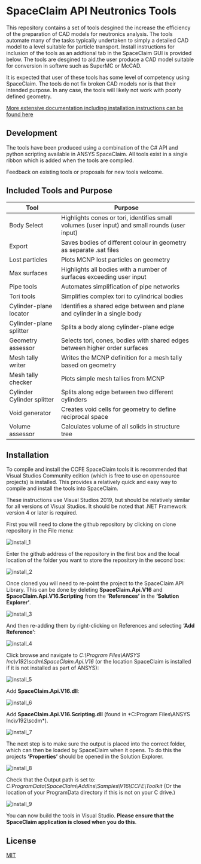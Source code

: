 # SpaceClaim API Neutronics Tools

This repository contains a set of tools desgined the increase the efficiency of the preparation of CAD models for neutronics analysis. The tools
automate many of the tasks typically undertaken to simply a detailed CAD model to a level suitable for particle transport. Install instructions 
for inclusion of the tools as an addtional tab in the SpaceClaim GUI is provided below. The tools are desgined to aid.the user produce a CAD
model suitable for conversion in softwre such as SuperMC or McCAD.

It is expected that user of these tools has some level of competency using SpaceClaim. The tools do not fix broken CAD models nor is that their 
intended purpose. In any case, the tools will likely not work with poorly defined geometry. 

[More extensive documentation including installation instructions can be found here](docs)

## Development

The tools have been produced using a combination of the C# API and python scripting available in ANSYS SpaceClaim. All tools exist in a single ribbon which is added when the tools are compiled. 

Feedback on existing tools or proposals for new tools welcome.

## Included Tools and Purpose

| Tool | Purpose |
| ------ | ------ |
| Body Select | Highlights cones or tori, identifies small volumes (user input) and small rounds (user input) |
| Export | Saves bodies of different colour in geometry as separate .sat files |
| Lost particles | Plots MCNP lost particles on geometry|
| Max surfaces | Highlights all bodies with a number of surfaces exceeding user input |
| Pipe tools | Automates simplification of pipe networks  |
| Tori tools | Simplifies complex tori to cylindrical bodies |
| Cylinder-plane locator | Identifies a shared edge between and plane and cylinder in a single body |
| Cylinder-plane splitter | Splits a body along cylinder-plane edge |
| Geometry assessor | Selects tori, cones, bodies with shared edges between higher order surfaces |
| Mesh tally writer | Writes the MCNP definition for a mesh tally based on geometry |
| Mesh tally checker | Plots simple mesh tallies from MCNP |
| Cylinder Cylinder splitter | Splits along edge between two different cylinders |
| Void generator | Creates void cells for geometry to define reciprocal space |
| Volume assessor | Calculates volume of all solids in structure tree |

## Installation

To compile and install the CCFE SpaceClaim tools it is recommended that Visual Studios Community edition (which is free to use on opensource projects) is installed. This provides a relatively quick and easy way to compile and install the tools into SpaceClaim.

These instructions use Visual Studios 2019, but should be relatively similar for all versions of Visual Studios. It should be noted that .NET Framework version 4 or later is required.

First you will need to clone the github repository by clicking on clone repository in the File menu:

![install_1](https://user-images.githubusercontent.com/40658938/104763547-f80b5780-575d-11eb-8cef-fe3f8b0d444d.png)

Enter the github address of the repository in the first box and the local location of the folder you want to store the repository in the second box: 

![install_2](https://user-images.githubusercontent.com/40658938/104892446-1ba2ed80-596a-11eb-8812-73d32f987af5.png)

Once cloned you will need to re-point the project to the SpaceClaim API Library. This can be done by deleting **SpaceClaim.Api.V16** and **SpaceClaim.Api.V16.Scripting** from the **‘References’** in the **‘Solution Explorer’**.

![install_3](https://user-images.githubusercontent.com/40658938/104892455-1e9dde00-596a-11eb-8980-8d2d70dd811a.png)

And then re-adding them by right-clicking on References and selecting **‘Add Reference’**:

![install_4](https://user-images.githubusercontent.com/40658938/104892467-2198ce80-596a-11eb-924b-188c73db64e9.png)

Click browse and navigate to *C:\Program Files\ANSYS Inc\v192\scdm\SpaceClaim.Api.V16*  (or the location SpaceClaim is installed if it is not installed as part of ANSYS):

![install_5](https://user-images.githubusercontent.com/40658938/104892474-23fb2880-596a-11eb-9c49-5e07a9888bce.png)

Add **SpaceClaim.Api.V16.dll**:

![install_6](https://user-images.githubusercontent.com/40658938/104892486-28274600-596a-11eb-94ea-00aab57643fb.png)

Add **SpaceClaim.Api.V16.Scripting.dll** (found in *C:Program Files\ANSYS Inc\v192\scdm\*).

![install_7](https://user-images.githubusercontent.com/40658938/104892505-2c536380-596a-11eb-923e-643ce6f5fea1.png)

The next step is to make sure the output is placed into the correct folder, which can then be loaded by SpaceClaim when it opens. To do this the projects **‘Properties’** should be opened in the Solution Explorer. 

![install_8](https://user-images.githubusercontent.com/40658938/104892516-2f4e5400-596a-11eb-870a-dafe35f9ab76.png)

Check that the Output path is set to:
*C:ProgramData\SpaceClaim\AddIns\Samples\V16\CCFE\Toolkit* (Or the location of your ProgramData directory if this is not on your C drive.)

![install_9](https://user-images.githubusercontent.com/40658938/104892526-32494480-596a-11eb-881d-a8456f2b80a8.png)

You can now build the tools in Visual Studio. **Please ensure that the SpaceClaim application is closed when you do this**.

License
----

[MIT](LICENSE)








